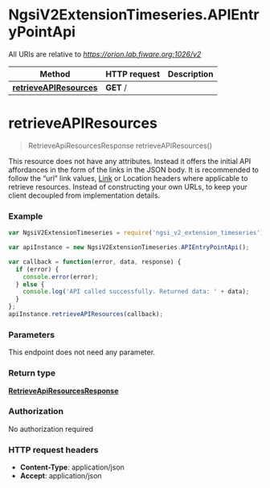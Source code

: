 # NgsiV2ExtensionTimeseries.APIEntryPointApi

All URIs are relative to *https://orion.lab.fiware.org:1026/v2*

Method | HTTP request | Description
------------- | ------------- | -------------
[**retrieveAPIResources**](APIEntryPointApi.md#retrieveAPIResources) | **GET** / | 


<a name="retrieveAPIResources"></a>
# **retrieveAPIResources**
> RetrieveApiResourcesResponse retrieveAPIResources()



This resource does not have any attributes. Instead it offers the initial API affordances in the form of the links in the JSON body. It is recommended to follow the “url” link values, [Link](https://tools.ietf.org/html/rfc5988) or Location headers where applicable to retrieve resources. Instead of constructing your own URLs, to keep your client decoupled from implementation details.

### Example
```javascript
var NgsiV2ExtensionTimeseries = require('ngsi_v2_extension_timeseries');

var apiInstance = new NgsiV2ExtensionTimeseries.APIEntryPointApi();

var callback = function(error, data, response) {
  if (error) {
    console.error(error);
  } else {
    console.log('API called successfully. Returned data: ' + data);
  }
};
apiInstance.retrieveAPIResources(callback);
```

### Parameters
This endpoint does not need any parameter.

### Return type

[**RetrieveApiResourcesResponse**](RetrieveApiResourcesResponse.md)

### Authorization

No authorization required

### HTTP request headers

 - **Content-Type**: application/json
 - **Accept**: application/json

